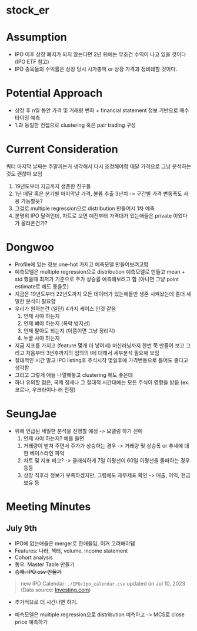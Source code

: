 # stock_er


# Assumption
  - IPO 이후 상장 폐지가 되지 않는다면 2년 뒤에는 무조건 수익이 나고 있을 것이다 (IPO ETF 참고)
  - IPO 종목들의 수익률은 상장 당시 시가총액 or 상장 가격과 정비례할 것이다.

# Potential Approach
  - 상장 후 n일 동안 가격 및 거래량 변화 + financial statement 정보 기반으로 매수 타이밍 예측
  - 1.과 동일한 컨셉으로 clustering 혹은 pair trading 구성
    
# Current Consideration

    
  쿼터 마지막 날짜는 주말끼는거 생각해서 다시 조정해야함 
  매달 가격으로 그냥 분석하는것도 괜찮아 보임 
  
  1. 19년도부터 지금까지 생존한 친구들
  2. 1년 매달 혹은 분기별 마지막날 가격, 볼륨 추출 3년치     -> 구간별 가격 변동폭도 사용 가능할듯? 
  3. 그걸로 multiple regression으로 distribution 만들어서 1차 예측 
  4. 분명히 IPO 달력인데, 차트로 보면 예전부터 가격대가 있는애들은 private 이었다가 올라온건가?

  
# Dongwoo
  - Profile에 있는 정보 one-hot 가지고 예측모델 만들어보려고함 
  - 예측모델은 multiple regression으로 distribution 예측모델로 만들고 mean + std 했을때 최저가 기준으로 주가 상승률 예측해보려고 함 (아니면 그냥 point estimate로 해도 좋을듯)
  - 지금은 19년도부터 22년도까지 모든 데이터가 있는애들만 생존 시켜놨는데 좀더 세밀한 분석이 필요함
  - 우리가 원하는건 (일단) 4가지 케이스 인것 같음
    1. 언제 사야 하는지
    2. 언제 뺴야 하는지 (폭락 방지선)
    3. 언제 팔아도 되는지 (이쯤이면 그냥 정리각)
    4. 누굴 사야 하는지
  - 지금 지표를 가지고 (feature 몇개 더 넣어서) 머신러닝까지 한번 쭉 만들어 보고 그리고 처음부터 3년후까지의 임의의 t에 대해서 세부분석 필요해 보임
  - 절대적인 시간 말고 IPO listing후 주식시작 몇일후에 가격변동으로 틀어도 좋다고 생각함
  - 그리고 그렇게 애들 나열해놓고 clustering 해도 좋은데
  - 하나 유의할 점은, 국제 정세나 그 절대적 시간대에는 모든 주식이 영향을 받음 (ex. 코로나, 우크라이나-러 전쟁)

# SeungJae
  - 위에 언급된 세밀한 분석을 진행할 예정 -> 모델링 하기 전에
    1. 언제 사야 하는지? 예를 들면
      1) 거래량이 받쳐 주면서 주가가 상승하는 경우 -> 거래량 및 상승폭 or 추세에 대한 베이스라인 파악
      2) 차트 및 지표 비교? -> 클래식하게 7일 이평선이 60일 이평선을 돌파하는 경우 등등
      3) 상장 직후라 정보가 부족하겠지만, 그럼에도 재무제표 확인 -> 매출, 이익, 현금 보유 등

# Meeting Minutes
## July 9th
-  IPO에 없는애들은 merger로 한애들임, 이거 고려해야됌
-  Features: 나라, 섹터,  volume, income statement
-  Cohort analysis
-  동우: Master Table 만들기
-  ~~승재: IPO csv 만들기~~
  > new IPO Calendar: `./IPO/ipo_calendar.csv` updated on Jul 10, 2023 (Data source: [Investing.com](https://kr.investing.com/ipo-calendar/))
-  추가적으로 더 시간나면 하기.

-  예측모델은 multiple regression으로 distribution 예측하고 -> MCS로 close price 예측하기

